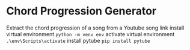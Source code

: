# Chord Progression Generator
Extract the chord progression of a song from a Youtube song link
install virtual environment
```python -m venv env```
activate virtual environment
```.\env\Scripts\activate```
install pytube
```pip install pytube```
